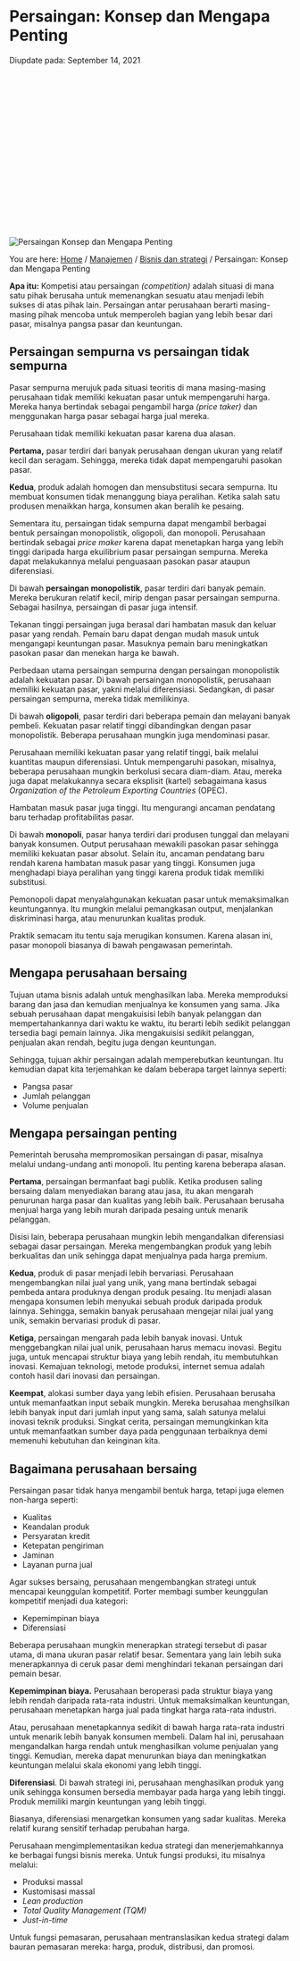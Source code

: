 # Persaingan: Konsep dan Mengapa Penting

Diupdate pada: September 14, 2021

![](data:image/svg+xml;base64,PHN2ZyBoZWlnaHQ9Ijg5NiIgd2lkdGg9IjE1MzYiIHhtbG5zPSJodHRwOi8vd3d3LnczLm9yZy8yMDAwL3N2ZyIgdmVyc2lvbj0iMS4xIi8+)![Persaingan Konsep dan Mengapa Penting](https://cerdasco.com/wp-content/uploads/2019/07/Persaingan-Konsep-dan-Mengapa-Penting.jpg)

You are here: [Home](https://cerdasco.com/) / [Manajemen](https://cerdasco.com/topik-manajemen/) / [Bisnis dan strategi](https://cerdasco.com/topik-manajemen/bisnis-dan-strategi/) / Persaingan: Konsep dan Mengapa Penting

**Apa itu:** Kompetisi atau persaingan _(competition)_ adalah situasi di mana satu pihak berusaha untuk memenangkan sesuatu atau menjadi lebih sukses di atas pihak lain. Persaingan antar perusahaan berarti masing-masing pihak mencoba untuk memperoleh bagian yang lebih besar dari pasar, misalnya pangsa pasar dan keuntungan.

## Persaingan sempurna vs persaingan tidak sempurna

Pasar sempurna merujuk pada situasi teoritis di mana masing-masing perusahaan tidak memiliki kekuatan pasar untuk mempengaruhi harga. Mereka hanya bertindak sebagai pengambil harga _(price taker)_ dan menggunakan harga pasar sebagai harga jual mereka.

Perusahaan tidak memiliki kekuatan pasar karena dua alasan.

**Pertama,** pasar terdiri dari banyak perusahaan dengan ukuran yang relatif kecil dan seragam. Sehingga, mereka tidak dapat mempengaruhi pasokan pasar.

**Kedua**, produk adalah homogen dan mensubstitusi secara sempurna. Itu membuat konsumen tidak menanggung biaya peralihan. Ketika salah satu produsen menaikkan harga, konsumen akan beralih ke pesaing.

Sementara itu, persaingan tidak sempurna dapat mengambil berbagai bentuk persaingan monopolistik, oligopoli, dan monopoli. Perusahaan bertindak sebagai _price maker_ karena dapat menetapkan harga yang lebih tinggi daripada harga ekuilibrium pasar persaingan sempurna. Mereka dapat melakukannya melalui penguasaan pasokan pasar ataupun diferensiasi.

Di bawah **persaingan monopolistik**, pasar terdiri dari banyak pemain. Mereka berukuran relatif kecil, mirip dengan pasar persaingan sempurna. Sebagai hasilnya, persaingan di pasar juga intensif.

Tekanan tinggi persaingan juga berasal dari hambatan masuk dan keluar pasar yang rendah. Pemain baru dapat dengan mudah masuk untuk mengangapi keuntungan pasar. Masuknya pemain baru meningkatkan pasokan pasar dan menekan harga ke bawah.

Perbedaan utama persaingan sempurna dengan persaingan monopolistik adalah kekuatan pasar. Di bawah persaingan monopolistik, perusahaan memiliki kekuatan pasar, yakni melalui diferensiasi. Sedangkan, di pasar persaingan sempurna, mereka tidak memilikinya.

Di bawah **oligopoli**, pasar terdiri dari beberapa pemain dan melayani banyak pembeli. Kekuatan pasar relatif tinggi dibandingkan dengan pasar monopolistik. Beberapa perusahaan mungkin juga mendominasi pasar.

Perusahaan memiliki kekuatan pasar yang relatif tinggi, baik melalui kuantitas maupun diferensiasi. Untuk mempengaruhi pasokan, misalnya, beberapa perusahaan mungkin berkolusi secara diam-diam. Atau, mereka juga dapat melakukannya secara eksplisit (kartel) sebagaimana kasus _Organization of the Petroleum Exporting Countries_ (OPEC). 

Hambatan masuk pasar juga tinggi. Itu mengurangi ancaman pendatang baru terhadap profitabilitas pasar.

Di bawah **monopoli**, pasar hanya terdiri dari produsen tunggal dan melayani banyak konsumen. Output perusahaan mewakili pasokan pasar sehingga memiliki kekuatan pasar absolut. Selain itu, ancaman pendatang baru rendah karena hambatan masuk pasar yang tinggi. Konsumen juga menghadapi biaya peralihan yang tinggi karena produk tidak memiliki substitusi.

Pemonopoli dapat menyalahgunakan kekuatan pasar untuk memaksimalkan keuntungannya. Itu mungkin melalui pemangkasan output, menjalankan diskriminasi harga, atau menurunkan kualitas produk. 

Praktik semacam itu tentu saja merugikan konsumen. Karena alasan ini, pasar monopoli biasanya di bawah pengawasan pemerintah.

## Mengapa perusahaan bersaing

Tujuan utama bisnis adalah untuk menghasilkan laba. Mereka memproduksi barang dan jasa dan kemudian menjualnya ke konsumen yang sama. Jika sebuah perusahaan dapat mengakuisisi lebih banyak pelanggan dan mempertahankannya dari waktu ke waktu, itu berarti lebih sedikit pelanggan tersedia bagi pemain lainnya. Jika mengakuisisi sedikit pelanggan, penjualan akan rendah, begitu juga dengan keuntungan.

Sehingga, tujuan akhir persaingan adalah memperebutkan keuntungan. Itu kemudian dapat kita terjemahkan ke dalam beberapa target lainnya seperti:

- Pangsa pasar
- Jumlah pelanggan
- Volume penjualan

## Mengapa persaingan penting

Pemerintah berusaha mempromosikan persaingan di pasar, misalnya melalui undang-undang anti monopoli. Itu penting karena beberapa alasan. 

**Pertama**, persaingan bermanfaat bagi publik. Ketika produsen saling bersaing dalam menyediakan barang atau jasa, itu akan mengarah penurunan harga pasar dan kualitas yang lebih baik. Perusahaan berusaha menjual harga yang lebih murah daripada pesaing untuk menarik pelanggan.

Disisi lain, beberapa perusahaan mungkin lebih mengandalkan diferensiasi sebagai dasar persaingan. Mereka mengembangkan produk yang lebih berkualitas dan unik sehingga dapat menjualnya pada harga premium.

**Kedua**, produk di pasar menjadi lebih bervariasi. Perusahaan mengembangkan nilai jual yang unik, yang mana bertindak sebagai pembeda antara produknya dengan produk pesaing. Itu menjadi alasan mengapa konsumen lebih menyukai sebuah produk daripada produk lainnya. Sehingga, semakin banyak perusahaan mengejar nilai jual yang unik, semakin bervariasi produk di pasar.

**Ketiga**, persaingan mengarah pada lebih banyak inovasi. Untuk menggebangkan nilai jual unik, perusahaan harus memacu inovasi. Begitu juga, untuk mencapai struktur biaya yang lebih rendah, itu membutuhkan inovasi. Kemajuan teknologi, metode produksi, internet semua adalah contoh hasil dari inovasi dan persaingan.

**Keempat**, alokasi sumber daya yang lebih efisien. Perusahaan berusaha untuk memanfaatkan input sebaik mungkin. Mereka berusahaa menghsilkan lebih banyak input dari jumlah input yang sama, salah satunya melalui inovasi teknik produksi. Singkat cerita, persaingan memungkinkan kita untuk memanfaatkan sumber daya pada penggunaan terbaiknya demi memenuhi kebutuhan dan keinginan kita.

## Bagaimana perusahaan bersaing

Persaingan pasar tidak hanya mengambil bentuk harga, tetapi juga elemen non-harga seperti:

- Kualitas
- Keandalan produk
- Persyaratan kredit
- Ketepatan pengiriman
- Jaminan
- Layanan purna jual

Agar sukses bersaing, perusahaan mengembangkan strategi untuk mencapai keunggulan kompetitif. Porter membagi sumber keunggulan kompetitif menjadi dua kategori:

- Kepemimpinan biaya
- Diferensiasi

Beberapa perusahaan mungkin menerapkan strategi tersebut di pasar utama, di mana ukuran pasar relatif besar. Sementara yang lain lebih suka menerapkannya di ceruk pasar demi menghindari tekanan persaingan dari pemain besar.

**Kepemimpinan biaya.** Perusahaan beroperasi pada struktur biaya yang lebih rendah daripada rata-rata industri. Untuk memaksimalkan keuntungan, perusahaan menetapkan harga jual pada tingkat harga rata-rata industri.

Atau, perusahaan menetapkannya sedikit di bawah harga rata-rata industri untuk menarik lebih banyak konsumen membeli. Dalam hal ini, perusahaan mengandalkan harga rendah untuk menghasilkan volume penjualan yang tinggi. Kemudian, mereka dapat menurunkan biaya dan meningkatkan keuntungan melalui skala ekonomi yang lebih tinggi.

**Diferensiasi**. Di bawah strategi ini, perusahaan menghasilkan produk yang unik sehingga konsumen bersedia membayar pada harga yang lebih tinggi. Produk memiliki margin keuntungan yang lebih tinggi.

Biasanya, diferensiasi menargetkan konsumen yang sadar kualitas. Mereka relatif kurang sensitif terhadap perubahan harga.

Perusahaan mengimplementasikan kedua strategi dan menerjemahkannya ke berbagai fungsi bisnis mereka. Untuk fungsi produksi, itu misalnya melalui:

- Produksi massal
- Kustomisasi massal
- _Lean production_
- _Total Quality Management (TQM)_
- _Just-in-time_

Untuk fungsi pemasaran, perusahaan mentranslasikan kedua strategi dalam bauran pemasaran mereka: harga, produk, distribusi, dan promosi.